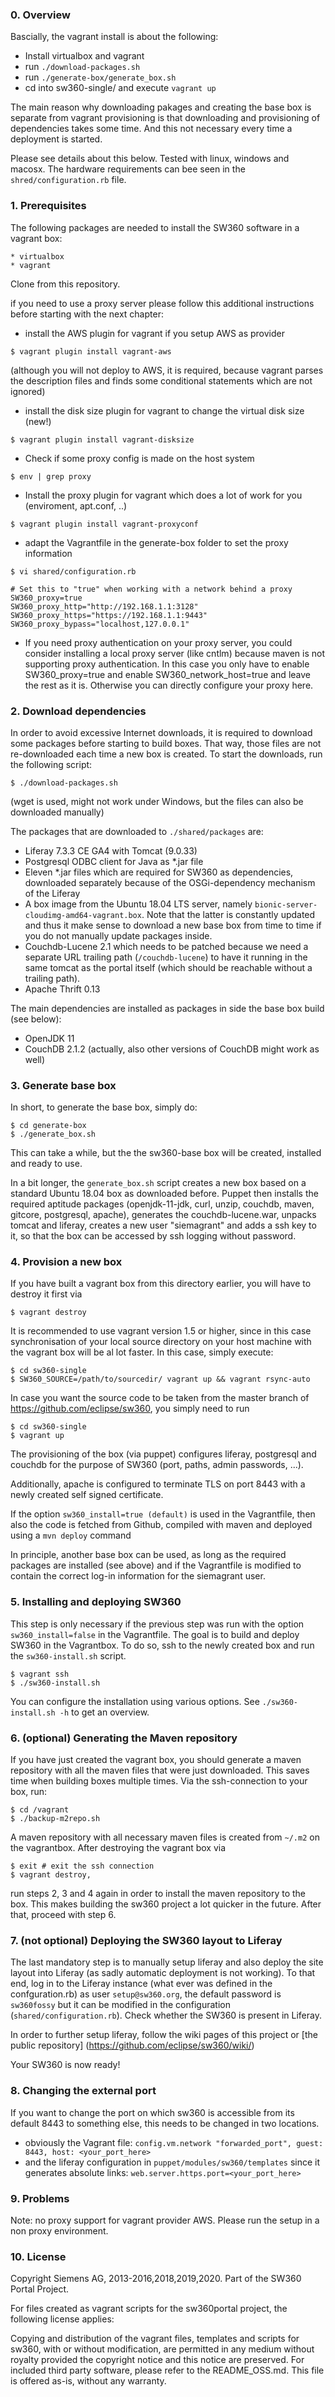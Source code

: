 ### 0. Overview

Bascially, the vagrant install is about the following:

* Install virtualbox and vagrant
* run ```./download-packages.sh```
* run ```./generate-box/generate_box.sh```
* cd into sw360-single/ and execute ```vagrant up```

The main reason why downloading pakages and creating the base box is separate
from vagrant provisioning is that downloading and provisioning of dependencies
takes some time. And this not necessary every time a deployment is started.

Please see details about this below. Tested with linux, windows and macosx. The hardware requirements can bee seen in the `shred/configuration.rb` file.

### 1. Prerequisites

The following packages are needed to install the SW360 software in a vagrant box:

```
* virtualbox
* vagrant
```

Clone from this repository.

if you need to use a proxy server please follow this additional instructions before starting with the next chapter:

* install the AWS plugin for vagrant if you setup AWS as provider
```
$ vagrant plugin install vagrant-aws
```
(although you will not deploy to AWS, it is required, because vagrant parses the description files and finds some conditional statements which are not ignored)
* install the disk size plugin for vagrant to change the virtual disk size (new!)
```
$ vagrant plugin install vagrant-disksize
```
* Check if some proxy config is made on the host system
```
$ env | grep proxy
```
* Install the proxy plugin for vagrant which does a lot of work for you (enviroment, apt.conf, ..)
```
$ vagrant plugin install vagrant-proxyconf
```
* adapt the Vagrantfile in the generate-box folder to set the proxy information
```
$ vi shared/configuration.rb
```
```
# Set this to "true" when working with a network behind a proxy
SW360_proxy=true
SW360_proxy_http="http://192.168.1.1:3128"
SW360_proxy_https="https://192.168.1.1:9443"
SW360_proxy_bypass="localhost,127.0.0.1"
```
* If you need proxy authentication on your proxy server, you could consider installing a local proxy server (like cntlm) because maven is not supporting proxy authentication. In this case you only have to enable SW360_proxy=true and enable SW360_network_host=true and leave the rest as it is. Otherwise you can directly configure your proxy here.

### 2. Download dependencies

In order to avoid excessive Internet downloads, it is required to download some packages
before starting to build boxes. That way, those files are not re-downloaded each time a
new box is created. To start the downloads, run the following script:

```
$ ./download-packages.sh
```

(wget is used, might not work under Windows, but the files can also be downloaded
manually)

The packages that are downloaded to `./shared/packages` are:
* Liferay 7.3.3 CE GA4 with Tomcat (9.0.33)
* Postgresql ODBC client for Java as *.jar file
* Eleven *.jar files which are required for SW360 as dependencies, downloaded separately because of the OSGi-dependency mechanism of the Liferay
* A box image from the Ubuntu 18.04 LTS server, namely `bionic-server-cloudimg-amd64-vagrant.box`. Note that the latter is constantly updated and thus it make sense to download a new base box from time to time if you do not manually update packages inside.
* Couchdb-Lucene 2.1 which needs to be patched because we need a separate URL trailing path (`/couchdb-lucene`) to have it running in the same tomcat as the portal itself (which should be reachable without a trailing path).
* Apache Thrift 0.13

The main dependencies are installed as packages in side the base box build (see below):

* OpenJDK 11
* CouchDB 2.1.2 (actually, also other versions of CouchDB might work as well)

### 3. Generate base box

In short, to generate the base box, simply do:

```
$ cd generate-box
$ ./generate_box.sh
```

This can take a while, but the the sw360-base box will be created, installed and ready to use.

In a bit longer, the `generate_box.sh` script creates a new box based on a standard Ubuntu 18.04 box as downloaded before. Puppet then installs the required aptitude packages (openjdk-11-jdk, curl, unzip, couchdb, maven, gitcore, postgresql, apache), generates the couchdb-lucene.war, unpacks tomcat and liferay, creates a new user "siemagrant" and adds a ssh key to it, so that the box can be accessed by ssh logging without password.

### 4. Provision a new box

If you have built a vagrant box from this directory earlier, you will have to destroy it first via

```
$ vagrant destroy
```

It is recommended to use vagrant version 1.5 or higher, since in this case synchronisation of your local source directory on your host machine with the vagrant box will be al lot faster. In this case, simply execute:

```
$ cd sw360-single
$ SW360_SOURCE=/path/to/sourcedir/ vagrant up && vagrant rsync-auto
```
In case you want the source code to be taken from the master branch of https://github.com/eclipse/sw360, you simply need to run

```
$ cd sw360-single
$ vagrant up
```

The provisioning of the box (via puppet) configures liferay, postgresql and couchdb for the purpose of SW360 (port, paths, admin passwords, ...).

Additionally, apache is configured to terminate TLS on port 8443 with a newly created self signed certificate.

If the option `sw360_install=true (default)` is used in the Vagrantfile, then also the code is fetched from Github, compiled with maven and deployed using a `mvn deploy` command

In principle, another base box can be used, as long as the required packages are installed
(see above) and if the Vagrantfile is modified to contain the correct log-in information
for the siemagrant user.

### 5. Installing and deploying SW360

This step is only necessary if the previous step was run with the option `sw360_install=false` in the Vagrantfile. The goal is to build and deploy SW360 in the Vagrantbox. To do so, ssh to the newly created
box and run the `sw360-install.sh` script.

```
$ vagrant ssh
$ ./sw360-install.sh
```
You can configure the installation using various options. See `./sw360-install.sh -h` to get an overview.

### 6. (optional) Generating the Maven repository

If you have just created the vagrant box, you should generate a maven repository with all the maven files that were just downloaded. This saves time when building boxes multiple times. Via the ssh-connection to your box, run:

```
$ cd /vagrant
$ ./backup-m2repo.sh
```
A maven repository with all necessary maven files is created from `~/.m2` on the vagrantbox. After destroying the vagrant box via

```
$ exit # exit the ssh connection
$ vagrant destroy,
```
run steps 2, 3 and 4 again in order to install the maven repository to the box. This makes building the sw360 project a lot quicker in the future. After that, proceed with step 6.

### 7. (not optional) Deploying the SW360 layout to Liferay

The last mandatory step  is to manually setup liferay and also deploy the site layout into Liferay (as sadly automatic
deployment is not working). To that end, log in to the Liferay instance (what ever was defined in the confguration.rb) as user `setup@sw360.org`, the default password is `sw360fossy` but it can be modified in the  configuration (`shared/configuration.rb`). Check whether the SW360 is present in Liferay.

In order to further setup liferay, follow the wiki pages of this project or [the public repository] (https://github.com/eclipse/sw360/wiki/)

Your SW360 is now ready!

### 8. Changing the external port

If you want to change the port on which sw360 is accessible from its default 8443 to something else, this needs to be changed in two locations.
  * obviously the Vagrant file: `config.vm.network "forwarded_port", guest: 8443, host: <your_port_here>`
  * and the liferay configuration in `puppet/modules/sw360/templates` since it generates absolute links: `web.server.https.port=<your_port_here>`

### 9. Problems

Note: no proxy support for vagrant provider AWS.
Please run the setup in a non proxy environment.

### 10. License

Copyright Siemens AG, 2013-2016,2018,2019,2020. Part of the SW360 Portal Project.

For files created as vagrant scripts for the sw360portal project, the following license applies:

Copying and distribution of the vagrant files, templates and scripts for sw360, with or without modification, are permitted in any medium without royalty provided the copyright notice and this notice are preserved. For included third party software, please refer to the README_OSS.md. This file is offered as-is, without any warranty.
